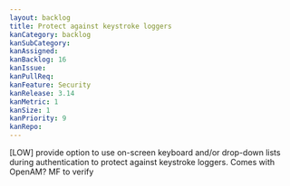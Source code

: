 ```yaml
---
layout: backlog
title: Protect against keystroke loggers
kanCategory: backlog
kanSubCategory:
kanAssigned:
kanBacklog: 16
kanIssue:
kanPullReq:
kanFeature: Security
kanRelease: 3.14
kanMetric: 1
kanSize: 1
kanPriority: 9
kanRepo:
---
```

[LOW] provide option to use on-screen keyboard and/or drop-down lists during authentication to protect against keystroke loggers. Comes with OpenAM? MF to verify
